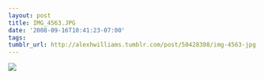```yaml
---
layout: post
title: IMG_4563.JPG
date: '2008-09-16T10:41:23-07:00'
tags: 
tumblr_url: http://alexhwilliams.tumblr.com/post/50428308/img-4563-jpg
---
```

<img src="http://25.media.tumblr.com/EXq6qISREdycw9zo8ApYmARqo1_250.jpg"/>

